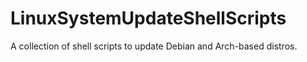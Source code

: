 # LinuxSystemUpdateShellScripts
A collection of shell scripts to update Debian and Arch-based distros.
